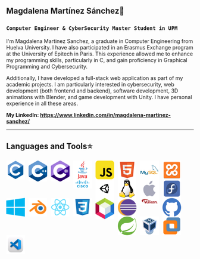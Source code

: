 ## Magdalena Martínez Sánchez🍄

### **`Computer Engineer & CyberSecurity Master Student in UPM`**

I'm Magdalena Martinez Sanchez, a graduate in Computer Engineering from Huelva University. I have also participated in an Erasmus Exchange program at the University of Epitech in Paris. This experience allowed me to enhance my programming skills, particularly in C, and gain proficiency in Graphical Programming and Cybersecurity.

Additionally, I have developed a full-stack web application as part of my academic projects. I am particularly interested in cybersecurity, web development (both frontend and backend), software development, 3D animations with Blender, and game development with Unity. I have personal experience in all these areas.

**My LinkedIn: https://www.linkedin.com/in/magdalena-martinez-sanchez/**

---

## Languages and Tools⭐

<img align="left" alt="C" width="50px" style="padding-right:10px;" src="images/c.png" />
<img align="left" alt="c++" width="50px" style="padding-right:10px;" src="images/c++2.png" />
<img align="left" alt="c#" width="50px" style="padding-right:10px;" src="images/csharp2.png" />
<img align="left" alt="java" width="50px" style="padding-right:10px;" src="images/java.png" />
<img align="left" alt="javascript" width="50px" style="padding-right:10px;" src="images/javascript.png" />
<img align="left" alt="html" width="50px" style="padding-right:10px;" src="images/html.png" />
<img align="left" alt="mysql" width="50px" style="padding-right:10px;" src="images/mysql.png" />
<img align="left" alt="xampp" width="50px" style="padding-right:10px;" src="images/xampp.png" />
<img align="left" alt="cisco" width="50px" style="padding-right:10px;" src="images/cisco.png" />
<img align="left" alt="unity" width="50px" style="padding-right:10px;" src="images/unity2.png" />
<img align="left" alt="linux" width="50px" style="padding-right:10px;" src="images/linux.png" />
<img align="left" alt="apple" width="50px" style="padding-right:10px;" src="images/apple.png" />
<img align="left" alt="fedora" width="50px" style="padding-right:10px;" src="images/fedora.png" />
<img align="left" alt="windows" width="50px" style="padding-right:10px;" src="images/windows.png" />
<img align="left" alt="blender" width="50px" style="padding-right:10px;" src="images/blender.png" />
<img align="left" alt="react" width="50px" style="padding-right:10px;" src="images/react.png" />
<img align="left" alt="css" width="50px" style="padding-right:10px;" src="images/css.png" />
<img align="left" alt="netbeans" width="50px" style="padding-right:10px;" src="images/netbeans.png" />
<img align="left" alt="eclipse" width="50px" style="padding-right:10px;" src="images/eclipse.png" />
<img align="left" alt="vulkan" width="50px" style="padding-right:10px;" src="images/vulkan.png" />
<img align="left" alt="github" width="50px" style="padding-right:10px;" src="images/github.png" />
<img align="left" alt="spring" width="50px" style="padding-right:10px;" src="images/spring.png" />
<img align="left" alt="virtualbox" width="50px" style="padding-right:10px;" src="images/vb.png" />
<img align="left" alt="vmware" width="50px" style="padding-right:10px;" src="images/vmware.png" />
<img align="left" alt="vsc" width="50px" style="padding-right:10px;" src="images/vsc.png" />

<!--
**magdalenamartinez/magdalenamartinez** is a ✨ _special_ ✨ repository because its `README.md` (this file) appears on your GitHub profile.

Here are some ideas to get you started:

- 🔭 I’m currently working on ...
- 🌱 I’m currently learning ...
- 👯 I’m looking to collaborate on ...
- 🤔 I’m looking for help with ...
- 💬 Ask me about ...
- 📫 How to reach me: ...
- 😄 Pronouns: ...
- ⚡ Fun fact: ...
-->


